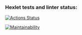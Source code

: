 ### Hexlet tests and linter status:
[![Actions Status](https://github.com/Denver1987/frontend-project-44/actions/workflows/hexlet-check.yml/badge.svg)](https://github.com/Denver1987/frontend-project-44/actions)

[![Maintainability](https://api.codeclimate.com/v1/badges/ccdf25e5642cf6fe3695/maintainability)](https://codeclimate.com/github/Denver1987/frontend-project-44/maintainability)
